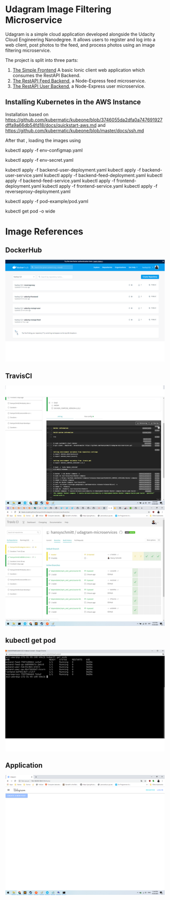 # Udagram Image Filtering Microservice

Udagram is a simple cloud application developed alongside the Udacity Cloud Engineering Nanodegree. It allows users to register and log into a web client, post photos to the feed, and process photos using an image filtering microservice.

The project is split into three parts:
1. [The Simple Frontend](/udacity-c3-frontend)
A basic Ionic client web application which consumes the RestAPI Backend. 
2. [The RestAPI Feed Backend](/udacity-c3-restapi-feed), a Node-Express feed microservice.
3. [The RestAPI User Backend](/udacity-c3-restapi-user), a Node-Express user microservice.



## Installing Kubernetes in the AWS Instance

Installation based on https://github.com/kubermatic/kubeone/blob/3746055da2dfa0a747691927dffa9a66db54fd18/docs/quickstart-aws.md
and
https://github.com/kubermatic/kubeone/blob/master/docs/ssh.md

After that , loading the images  using

kubectl apply -f env-configmap.yaml

kubectl apply -f env-secret.yaml

kubectl apply -f backend-user-deployment.yaml
kubectl apply -f backend-user-service.yaml
kubectl apply -f backend-feed-deployment.yaml
 kubectl apply -f backend-feed-service.yaml
kubectl apply -f frontend-deployment.yaml
 kubectl apply -f frontend-service.yaml 
kubectl apply -f reverseproxy-deployment.yaml

kubectl apply -f pod-example/pod.yaml

kubectl get pod -o wide



# Image References
## DockerHub
![image of dockerhub](../../course-03/exercises/screenshots/dockerhub.png)

## TravisCI
![image of travisci](../../course-03/exercises/screenshots/travis1.png)
![image of travisci](../../course-03/exercises/screenshots/travis2.png)

## kubectl get pod
![image of kubectlgetpod](../../course-03/exercises/screenshots/kubectl.png)

## Application
![image of app](../../course-03/exercises/screenshots/app.png)
